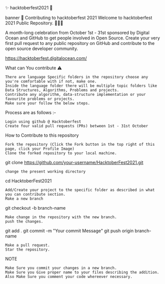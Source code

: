 ✨ hacktoberfest2021 💫

banner
🌱 Contributing to hacktoberfest 2021
Welcome to hacktoberfest 2021 Public Repository. 👨🏻‍💻

A month-long celebration from October 1st - 31st sponsored by Digital Ocean and GitHub to get people involved in Open Source. Create your very first pull request to any public repository on GitHub and contribute to the open source developer community.

https://hacktoberfest.digitalocean.com/

What can You contribute ⚠️

    There are language Specific folders in the repository choose any you're comfortable with if not, make one.
    Inside the language folder there will be multiple topic folders like Data Structures, Algorithms, Problems and projects.
    Contribute any algorithm, data-structure implementation or your favourite problems or projects.
    Make sure your follow the below steps.

Process are as follows :-

    Login using github @ Hacktoberfest
    Create four valid pull requests (PRs) between 1st - 31st October

How to Contribute to this repository

    Fork the repository (Click the Fork button in the top right of this page, click your Profile Image)
    Clone the forked repository to your local machine.

git clone https://github.com/your-username/HacktoberFest2021.git

    change the present working directory

cd HacktoberFest2021

    Add/Create your project to the specific folder as described in what you can contribute section.
    Make a new branch

git checkout -b branch-name

    Make change in the repository with the new branch.
    push the changes.

git add .
git commit -m "Your commit Message"
git push origin branch-name

    Make a pull request.
    Star the repository.

NOTE

    Make Sure you commit your changes in a new branch.
    Make Sure you Give proper name to your files describing the addition.
    Also Make Sure you comment your code whereever necessary.
